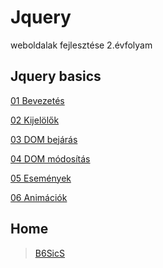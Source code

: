 # Jquery

weboldalak fejlesztése 2.évfolyam

## Jquery basics

[01 Bevezetés](Bevezetes.md)

[02 Kijelölők](Kijelolok.md)

[03 DOM bejárás](DomBejaras.md)

[04 DOM módosítás](DomModositas.md)

[05 Események](Esemenyek.md)

[06 Animációk](Animaciok.md)

## Home

> [B6SicS](https://b6sics.github.io)
>
